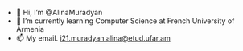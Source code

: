 - 👋 Hi, I’m @AlinaMuradyan
- 🌱 I’m currently learning Computer Science at French University of Armenia
- 📫 My email. i21.muradyan.alina@etud.ufar.am

<!---
AlinaMuradyan/AlinaMuradyan is a ✨ special ✨ repository because its `README.md` (this file) appears on your GitHub profile.
You can click the Preview link to take a look at your changes.
--->
